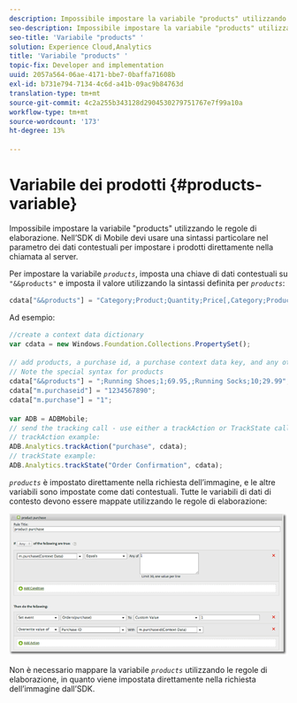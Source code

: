 ```yaml
---
description: Impossibile impostare la variabile "products" utilizzando le regole di elaborazione. Nell’SDK di Mobile devi usare una sintassi particolare nel parametro dei dati contestuali per impostare i prodotti direttamente nella chiamata al server.
seo-description: Impossibile impostare la variabile "products" utilizzando le regole di elaborazione. Nell’SDK di Mobile devi usare una sintassi particolare nel parametro dei dati contestuali per impostare i prodotti direttamente nella chiamata al server.
seo-title: 'Variabile "products" '
solution: Experience Cloud,Analytics
title: 'Variabile "products" '
topic-fix: Developer and implementation
uuid: 2057a564-06ae-4171-bbe7-0baffa71608b
exl-id: b731e794-7134-4c6d-a41b-09ac9b84763d
translation-type: tm+mt
source-git-commit: 4c2a255b343128d2904530279751767e7f99a10a
workflow-type: tm+mt
source-wordcount: '173'
ht-degree: 13%

---
```


# Variabile dei prodotti {#products-variable}

Impossibile impostare la variabile &quot;products&quot; utilizzando le regole di elaborazione. Nell’SDK di Mobile devi usare una sintassi particolare nel parametro dei dati contestuali per impostare i prodotti direttamente nella chiamata al server.

Per impostare la variabile *`products`*, imposta una chiave di dati contestuali su `"&&products"` e imposta il valore utilizzando la sintassi definita per *`products`*:

```js
cdata["&&products"] = "Category;Product;Quantity;Price[,Category;Product;Quantity;Price]";
```

Ad esempio:

```js
//create a context data dictionary 
var cdata = new Windows.Foundation.Collections.PropertySet(); 
 
// add products, a purchase id, a purchase context data key, and any other data you want to collect. 
// Note the special syntax for products 
cdata["&&products"] = ";Running Shoes;1;69.95,;Running Socks;10;29.99"; 
cdata["m.purchaseid"] = "1234567890"; 
cdata["m.purchase"] = "1"; 
 
var ADB = ADBMobile; 
// send the tracking call - use either a trackAction or TrackState call. 
// trackAction example: 
ADB.Analytics.trackAction("purchase", cdata); 
// trackState example: 
ADB.Analytics.trackState("Order Confirmation", cdata);
```

*`products`* è impostato direttamente nella richiesta dell’immagine, e le altre variabili sono impostate come dati contestuali. Tutte le variabili di dati di contesto devono essere mappate utilizzando le regole di elaborazione:

![](assets/products-procrules.png)

Non è necessario mappare la variabile *`products`* utilizzando le regole di elaborazione, in quanto viene impostata direttamente nella richiesta dell’immagine dall’SDK.
